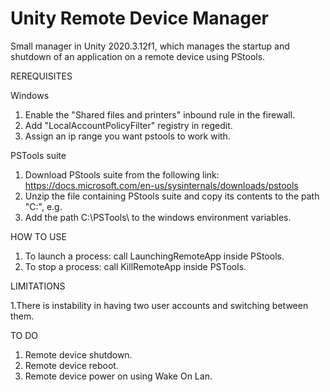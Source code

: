 # Unity Remote Device Manager
Small manager in Unity 2020.3.12f1, which manages the startup and shutdown of an application on a remote device using PStools.

REREQUISITES

Windows
1. Enable the "Shared files and printers" inbound rule in the firewall.
2. Add "LocalAccountPolicyFilter" registry in regedit.
3. Assign an ip range you want pstools to work with.

PSTools suite
1. Download PStools suite from the following link: https://docs.microsoft.com/en-us/sysinternals/downloads/pstools
2. Unzip the file containing PStools suite and copy its contents to the path "C:\", e.g.
3. Add the path C:\PSTools\ to the windows environment variables.

HOW TO USE

1. To launch a process: call LaunchingRemoteApp inside PStools.
2. To stop a process: call KillRemoteApp inside PSTools.

LIMITATIONS

1.There is instability in having two user accounts and switching between them.

TO DO

1. Remote device shutdown.
2. Remote device reboot.
3. Remote device power on using Wake On Lan.
